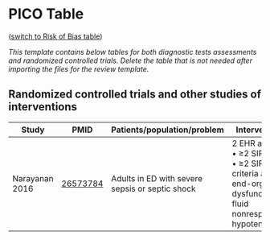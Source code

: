 # PICO Table
([switch to Risk of Bias table](risk-of-bias.md))

<i>This template contains below tables for both diagnostic tests assessments and randomized controlled trials. Delete the table that is not needed after importing the files for the review template.</i>

## Randomized controlled trials and other studies of interventions

Study        | PMID                                    |Patients/population/problem|Intervention|Comparison|Outcome|
------------ | --------------------------------------|---------------------------|------------|----------|-------|
| Narayanan<br>2016  |[26573784](http://pubmed.gov/26573784) |Adults in ED with severe sepsis or septic shock | 2 EHR alerts:<br>• ≥2 SIRS<br>• ≥2 SIRS criteria and end-organ dysfunction or fluid nonresponsive hypotension | Usual care | Various|
